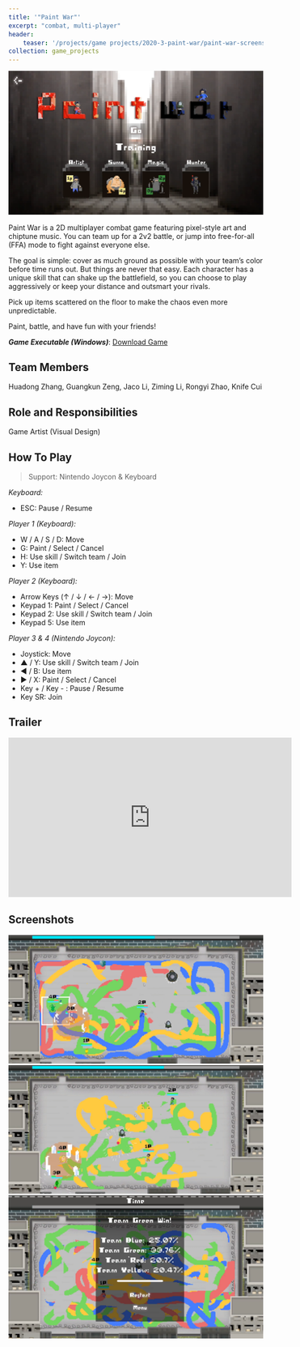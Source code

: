 ```yaml
---
title: '"Paint War"'
excerpt: "combat, multi-player"
header:
    teaser: '/projects/game projects/2020-3-paint-war/paint-war-screenshot-1.png'
collection: game_projects
---
```


<img src='/images/projects/game projects/2020-3-paint-war/paint-war-screenshot-title.png'>

Paint War is a 2D multiplayer combat game featuring pixel-style art and chiptune music. You can team up for a 2v2 battle, or jump into free-for-all (FFA) mode to fight against everyone else.

The goal is simple: cover as much ground as possible with your team’s color before time runs out. But things are never that easy. Each character has a unique skill that can shake up the battlefield, so you can choose to play aggressively or keep your distance and outsmart your rivals.

Pick up items scattered on the floor to make the chaos even more unpredictable.

Paint, battle, and have fun with your friends!

***Game Executable (Windows)***: <a href="'/files/projects/paint-war/Paint War - Executable.zip'" target="_blank" rel="noopener noreferrer">Download Game</a>

## Team Members

Huadong Zhang, Guangkun Zeng, Jaco Li, Ziming Li, Rongyi Zhao, Knife Cui

## Role and Responsibilities

Game Artist (Visual Design)

## How To Play

> Support: Nintendo Joycon & Keyboard

*Keyboard:*
- ESC: Pause / Resume

*Player 1 (Keyboard):*
- W / A / S / D: Move
- G: Paint / Select / Cancel
- H: Use skill / Switch team / Join
- Y: Use item

*Player 2 (Keyboard):*
- Arrow Keys (↑ / ↓ / ← / →): Move
- Keypad 1: Paint / Select / Cancel
- Keypad 2: Use skill / Switch team / Join
- Keypad 5: Use item

*Player 3 & 4 (Nintendo Joycon):*
- Joystick: Move
- ▲ / Y: Use skill / Switch team / Join
- ◀ / B: Use item
- ▶ / X: Paint / Select / Cancel
- Key + / Key - : Pause / Resume
- Key SR: Join

## Trailer

<iframe width="560" height="315" src="https://www.youtube.com/embed/vlcSBExwGws?si=uiMKjoJVhSAyjMOx" title="YouTube video player" frameborder="0" allow="accelerometer; autoplay; clipboard-write; encrypted-media; gyroscope; picture-in-picture; web-share" referrerpolicy="strict-origin-when-cross-origin" allowfullscreen></iframe>

## Screenshots

<img src='/images/projects/game projects/2020-3-paint-war/paint-war-screenshot-1.png'>

<img src='/images/projects/game projects/2020-3-paint-war/paint-war-screenshot-2.png'>

<img src='/images/projects/game projects/2020-3-paint-war/paint-war-screenshot-3.png'>

